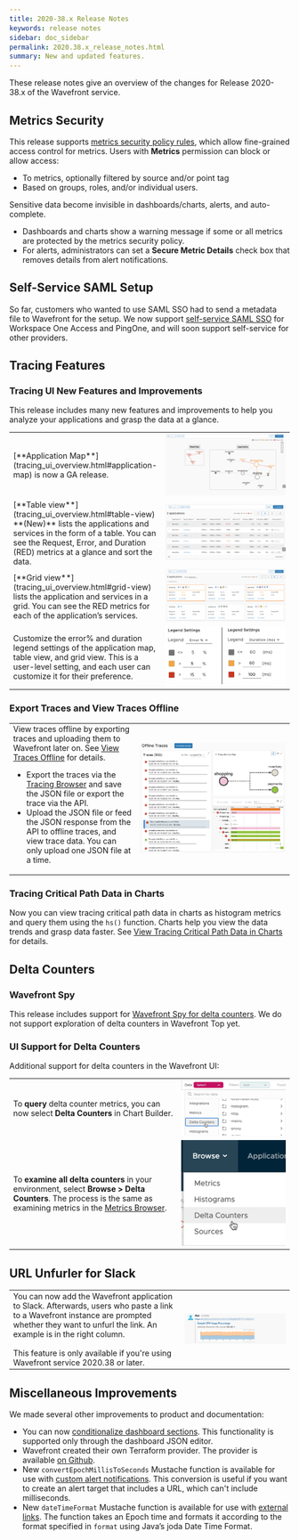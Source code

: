 ```yaml
---
title: 2020-38.x Release Notes
keywords: release notes
sidebar: doc_sidebar
permalink: 2020.38.x_release_notes.html
summary: New and updated features.
---
```


These release notes give an overview of the changes for Release 2020-38.x of the Wavefront service.

## Metrics Security

This release supports [metrics security policy rules](metrics_security.html), which allow fine-grained access control for metrics. Users with **Metrics** permission can block or allow access:
* To metrics, optionally filtered by source and/or point tag
* Based on groups, roles, and/or individual users.

Sensitive data become invisible in dashboards/charts, alerts, and auto-complete.

* Dashboards and charts show a warning message if some or all metrics are protected by the metrics security policy.
* For alerts, administrators can set a **Secure Metric Details** check box that removes details from alert notifications.

## Self-Service SAML Setup

So far, customers who wanted to use SAML SSO had to send a metadata file to Wavefront for the setup. We now support [self-service SAML SSO](auth_self_service_sso.html) for Workspace One Access and PingOne, and will soon support self-service for other providers.

## Tracing Features

### Tracing UI New Features and Improvements
This release includes many new features and improvements to help you analyze your applications and grasp the data at a glance.

<table style="width: 100%;">
<tbody>
<tr>
  <td width="45%" markdown="span">
    [**Application Map**](tracing_ui_overview.html#application-map) is now a GA release.
  </td>
  <td width="55%"><img src="/images/tracing_app_map_releasenotes.png" alt="application map"/></td>
</tr>
<tr>
  <td width="45%" markdown="span">
    [**Table view**](tracing_ui_overview.html#table-view) **(New)** lists the applications and services in the form of a table. You can see the Request, Error, and Duration (RED) metrics at a glance and sort the data.
  </td>
  <td width="55%"><img src="/images/tracing_trable_view_releasnotes.png" alt="the image shows the table view of all the applications that send data to Wavefront. It has helpers to show you what to do with each UI section. For example, how to filter applications or services, change the table settings or the legend settings, and how to change back to the application map view or the grid view"/></td>
</tr>
<tr>
  <td width="45%" markdown="span">
    [**Grid view**](tracing_ui_overview.html#grid-view) lists the application and services in a grid. You can see the RED metrics for each of the application’s services.
  </td>
  <td width="5%"><img src="/images/tracing_grid_view_releasenotes.png" alt="grid view of the services grouped by the application"/></td>
</tr>
<tr>
  <td width="45%" markdown="span">
    Customize the error% and duration legend settings of the application map, table view, and grid view. This is a user-level setting, and each user can customize it for their preference.
  </td>
  <td width="55%"><img src="/images/tracing_legend_settings_app_map.png" alt="Shows the settings to update the legend for the error %. You need to select error % from the drop down and then add the values in ascending order."/></td>
</tr>
</tbody>
</table>

### Export Traces and View Traces Offline

<table style="width: 100%;">
<tbody>
<tr>
<td width="45%">
  View traces offline by exporting traces and uploading them to Wavefront later on. See <a href="tracing_ui_overview.html#view-traces-offline">View Traces Offline</a> for details.
  <ul>
    <li>
      Export the traces via the <a href="tracing_ui_overview.html#tracing-browser">Tracing Browser</a> and save the JSON file or export the trace via the API.
    </li>
    <li>
      Upload the JSON file or feed the JSON response from the API to offline traces, and view trace data. You can only upload one JSON file at a time.
    </li>
  </ul></td>
<td width="55%"><img src="/images/tracing_offline_tracing_view.png" alt="Shows how the offline traces look once you upload the JSOn file that has the imported trace details."/></td>
</tr>
</tbody>
</table>

### Tracing Critical Path Data in Charts

Now you can view tracing critical path data in charts as histogram metrics and query them using the `hs()` function. Charts help you view the data trends and grasp data faster.
See [View Tracing Critical Path Data in Charts](trace_data_query.html#view-tracing-critical-path-data-in-charts) for details.

## Delta Counters

### Wavefront Spy

This release includes support for [Wavefront Spy for delta counters](wavefront_monitoring_spy.html#get-ingested-delta-counters-with-spy). We do not support exploration of delta counters in Wavefront Top yet.

### UI Support for Delta Counters

Additional support for delta counters in the Wavefront UI:
<table style="width: 100%;">
<tbody>
<tr>
<td>To <strong>query</strong> delta counter metrics, you can now select <strong>Delta Counters</strong> in Chart Builder.</td>
<td><img src="/images/v2_add_metric.png" alt="Chart Builder with delta counters selected"/> </td>
</tr>
<tr>
<td width="60%">To <strong>examine all delta counters</strong> in your environment, select <strong>Browse &gt; Delta Counters</strong>. The process is the same as examining metrics in the <a href="metrics_managing.html#metrics-browser"> Metrics Browser</a>.
</td>
<td width="40%"><img src="/images/delta_counters_browse.png" alt="Screenshot showing Browse > Delta Counters"/></td>
</tr>
</tbody>
</table>

## URL Unfurler for Slack

<table style="width: 100%;">
<tbody>
<tr>
<td>You can now add the Wavefront application to Slack. Afterwards, users who paste a link to a Wavefront instance are prompted whether they want to unfurl the link. An example is in the right column. <br /><br />
This feature is only available if you're using Wavefront service 2020.38 or later.  </td>
<td><img src="/images/unfurled_chart_doc.png" alt="Wavefront chart inside Slack"/> </td>
</tr>
</tbody>
</table>

## Miscellaneous Improvements

We made several other improvements to product and documentation:

* You can now [conditionalize dashboard sections](ui_dashboards.html#advanced-edit-dashboard-json). This functionality is supported only through the dashboard JSON editor.
* Wavefront created their own Terraform provider. The provider is available [on Github](https://github.com/vmware/terraform-provider-wavefront).
* New `convertEpochMillisToSeconds` Mustache function is available for use with [custom alert notifications](alert_target_customizing.html#utility-functions-for-readability). This conversion is useful if you want to create an alert target that includes a URL, which can't include milliseconds.
* New `dateTimeFormat` Mustache function is available for use with [external links](external_links_managing.html#link-url-template-syntax). The function takes an Epoch time and formats it according to the format specified in `format` using Java’s joda Date Time Format.
